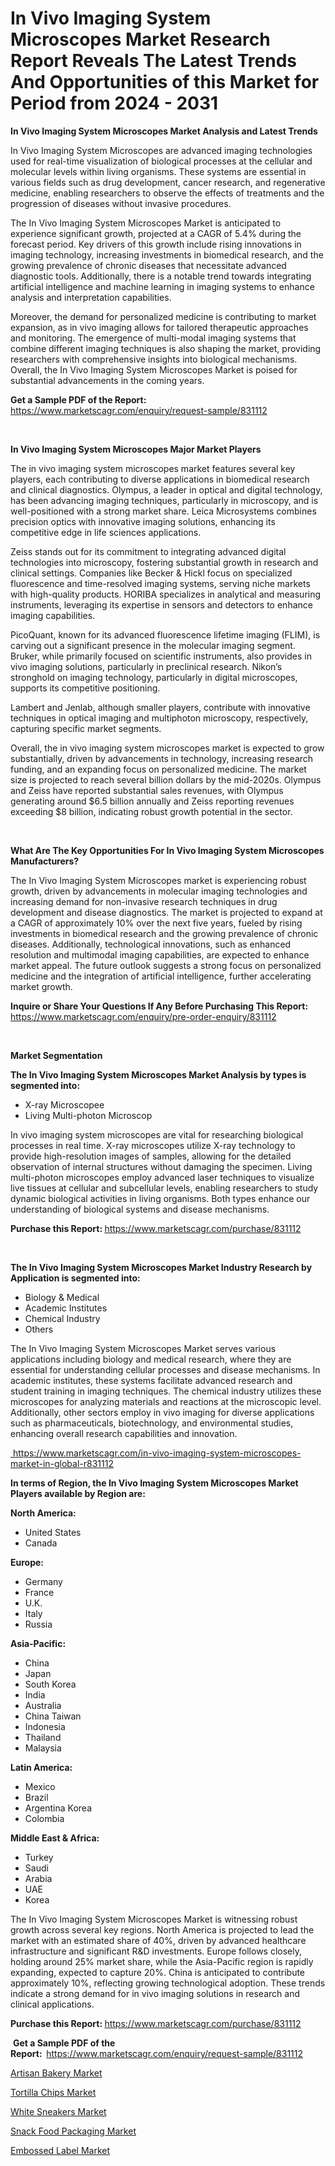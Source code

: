<p><h1>In Vivo Imaging System Microscopes Market Research Report Reveals The Latest Trends And Opportunities of this Market for Period from 2024 - 2031</h1></p><p><strong>In Vivo Imaging System Microscopes Market Analysis and Latest Trends</strong></p>
<p><p>In Vivo Imaging System Microscopes are advanced imaging technologies used for real-time visualization of biological processes at the cellular and molecular levels within living organisms. These systems are essential in various fields such as drug development, cancer research, and regenerative medicine, enabling researchers to observe the effects of treatments and the progression of diseases without invasive procedures. </p><p>The In Vivo Imaging System Microscopes Market is anticipated to experience significant growth, projected at a CAGR of 5.4% during the forecast period. Key drivers of this growth include rising innovations in imaging technology, increasing investments in biomedical research, and the growing prevalence of chronic diseases that necessitate advanced diagnostic tools. Additionally, there is a notable trend towards integrating artificial intelligence and machine learning in imaging systems to enhance analysis and interpretation capabilities. </p><p>Moreover, the demand for personalized medicine is contributing to market expansion, as in vivo imaging allows for tailored therapeutic approaches and monitoring. The emergence of multi-modal imaging systems that combine different imaging techniques is also shaping the market, providing researchers with comprehensive insights into biological mechanisms. Overall, the In Vivo Imaging System Microscopes Market is poised for substantial advancements in the coming years.</p></p>
<p><strong>Get a Sample PDF of the Report:&nbsp;</strong> <a href="https://www.marketscagr.com/enquiry/request-sample/831112?utm_campaign=1436&utm_medium=2&utm_source=Github&utm_content=ia&utm_term=08102024&utm_id=in-vivo-imaging-system-microscopes">https://www.marketscagr.com/enquiry/request-sample/831112</a></p>
<p>&nbsp;</p>
<p><strong>In Vivo Imaging System Microscopes Major Market Players</strong></p>
<p><p>The in vivo imaging system microscopes market features several key players, each contributing to diverse applications in biomedical research and clinical diagnostics. Olympus, a leader in optical and digital technology, has been advancing imaging techniques, particularly in microscopy, and is well-positioned with a strong market share. Leica Microsystems combines precision optics with innovative imaging solutions, enhancing its competitive edge in life sciences applications.</p><p>Zeiss stands out for its commitment to integrating advanced digital technologies into microscopy, fostering substantial growth in research and clinical settings. Companies like Becker & Hickl focus on specialized fluorescence and time-resolved imaging systems, serving niche markets with high-quality products. HORIBA specializes in analytical and measuring instruments, leveraging its expertise in sensors and detectors to enhance imaging capabilities.</p><p>PicoQuant, known for its advanced fluorescence lifetime imaging (FLIM), is carving out a significant presence in the molecular imaging segment. Bruker, while primarily focused on scientific instruments, also provides in vivo imaging solutions, particularly in preclinical research. Nikon’s stronghold on imaging technology, particularly in digital microscopes, supports its competitive positioning.</p><p>Lambert and Jenlab, although smaller players, contribute with innovative techniques in optical imaging and multiphoton microscopy, respectively, capturing specific market segments.</p><p>Overall, the in vivo imaging system microscopes market is expected to grow substantially, driven by advancements in technology, increasing research funding, and an expanding focus on personalized medicine. The market size is projected to reach several billion dollars by the mid-2020s. Olympus and Zeiss have reported substantial sales revenues, with Olympus generating around $6.5 billion annually and Zeiss reporting revenues exceeding $8 billion, indicating robust growth potential in the sector.</p></p>
<p>&nbsp;</p>
<p><strong>What Are The Key Opportunities For In Vivo Imaging System Microscopes Manufacturers?</strong></p>
<p><p>The In Vivo Imaging System Microscopes market is experiencing robust growth, driven by advancements in molecular imaging technologies and increasing demand for non-invasive research techniques in drug development and disease diagnostics. The market is projected to expand at a CAGR of approximately 10% over the next five years, fueled by rising investments in biomedical research and the growing prevalence of chronic diseases. Additionally, technological innovations, such as enhanced resolution and multimodal imaging capabilities, are expected to enhance market appeal. The future outlook suggests a strong focus on personalized medicine and the integration of artificial intelligence, further accelerating market growth.</p></p>
<p><strong>Inquire or Share Your Questions If Any Before Purchasing This Report:</strong> <a href="https://www.marketscagr.com/enquiry/pre-order-enquiry/831112?utm_campaign=1436&utm_medium=2&utm_source=Github&utm_content=ia&utm_term=08102024&utm_id=in-vivo-imaging-system-microscopes">https://www.marketscagr.com/enquiry/pre-order-enquiry/831112</a></p>
<p>&nbsp;</p>
<p><strong>Market Segmentation</strong></p>
<p><strong>The In Vivo Imaging System Microscopes Market Analysis by types is segmented into:</strong></p>
<p><ul><li>X-ray Microscopee</li><li>Living Multi-photon Microscop</li></ul></p>
<p><p>In vivo imaging system microscopes are vital for researching biological processes in real time. X-ray microscopes utilize X-ray technology to provide high-resolution images of samples, allowing for the detailed observation of internal structures without damaging the specimen. Living multi-photon microscopes employ advanced laser techniques to visualize live tissues at cellular and subcellular levels, enabling researchers to study dynamic biological activities in living organisms. Both types enhance our understanding of biological systems and disease mechanisms.</p></p>
<p><strong>Purchase this Report:&nbsp;</strong><a href="https://www.marketscagr.com/purchase/831112?utm_campaign=1436&utm_medium=2&utm_source=Github&utm_content=ia&utm_term=08102024&utm_id=in-vivo-imaging-system-microscopes">https://www.marketscagr.com/purchase/831112</a></p>
<p>&nbsp;</p>
<p><strong>The In Vivo Imaging System Microscopes Market Industry Research by Application is segmented into:</strong></p>
<p><ul><li>Biology & Medical</li><li>Academic Institutes</li><li>Chemical Industry</li><li>Others</li></ul></p>
<p><p>The In Vivo Imaging System Microscopes Market serves various applications including biology and medical research, where they are essential for understanding cellular processes and disease mechanisms. In academic institutes, these systems facilitate advanced research and student training in imaging techniques. The chemical industry utilizes these microscopes for analyzing materials and reactions at the microscopic level. Additionally, other sectors employ in vivo imaging for diverse applications such as pharmaceuticals, biotechnology, and environmental studies, enhancing overall research capabilities and innovation.</p></p>
<p><a href="https://www.marketscagr.com/in-vivo-imaging-system-microscopes-market-in-global-r831112?utm_campaign=1436&utm_medium=2&utm_source=Github&utm_content=ia&utm_term=08102024&utm_id=in-vivo-imaging-system-microscopes">&nbsp;https://www.marketscagr.com/in-vivo-imaging-system-microscopes-market-in-global-r831112</a></p>
<p><strong>In terms of Region, the In Vivo Imaging System Microscopes Market Players available by Region are:</strong></p>
<p>
    <p> <strong> North America: </strong>
        <ul>
            <li>United States</li>
            <li>Canada</li>
        </ul>
        </p> 
    <p> <strong> Europe: </strong>
        <ul>
            <li>Germany</li>
            <li>France</li>
            <li>U.K.</li>
            <li>Italy</li>
            <li>Russia</li>
        </ul>
        </p> 
    <p> <strong> Asia-Pacific: </strong>
        <ul>
            <li>China</li>
            <li>Japan</li>
            <li>South Korea</li>
            <li>India</li>
            <li>Australia</li>
            <li>China Taiwan</li>
            <li>Indonesia</li>
            <li>Thailand</li>
            <li>Malaysia</li>
        </ul>
        </p> 
    <p> <strong> Latin America: </strong>
        <ul>
            <li>Mexico</li>
            <li>Brazil</li>
            <li>Argentina Korea</li>
            <li>Colombia</li>
        </ul>
        </p> 
    <p> <strong> Middle East & Africa: </strong>
        <ul>
            <li>Turkey</li>
            <li>Saudi</li>
            <li>Arabia</li>
            <li>UAE</li>
            <li>Korea</li>
        </ul>
    </p>
    </p>
<p><p>The In Vivo Imaging System Microscopes Market is witnessing robust growth across several key regions. North America is projected to lead the market with an estimated share of 40%, driven by advanced healthcare infrastructure and significant R&D investments. Europe follows closely, holding around 25% market share, while the Asia-Pacific region is rapidly expanding, expected to capture 20%. China is anticipated to contribute approximately 10%, reflecting growing technological adoption. These trends indicate a strong demand for in vivo imaging solutions in research and clinical applications.</p></p>
<p><strong>Purchase this Report: </strong><a href="https://www.marketscagr.com/purchase/831112?utm_campaign=1436&utm_medium=2&utm_source=Github&utm_content=ia&utm_term=08102024&utm_id=in-vivo-imaging-system-microscopes">https://www.marketscagr.com/purchase/831112</a></p>
<p>&nbsp;<strong>Get a Sample PDF of the Report:&nbsp;&nbsp;</strong><a href="https://www.marketscagr.com/enquiry/request-sample/831112?utm_campaign=1436&utm_medium=2&utm_source=Github&utm_content=ia&utm_term=08102024&utm_id=in-vivo-imaging-system-microscopes">https://www.marketscagr.com/enquiry/request-sample/831112</a></p>
<p><strong></strong></p>
<p><p><a href="https://issuu.com/reportprime-2/docs/artisan-bakery-market-size-2030.ppt_30980ace7c8ca6?utm_campaign=1436&utm_medium=2&utm_source=Github&utm_content=ia&utm_term=08102024&utm_id=in-vivo-imaging-system-microscopes">Artisan Bakery Market</a></p><p><a href="https://issuu.com/reportprime-2/docs/tortilla-chips-market-size-2030.ppt_581fe4270948fa?utm_campaign=1436&utm_medium=2&utm_source=Github&utm_content=ia&utm_term=08102024&utm_id=in-vivo-imaging-system-microscopes">Tortilla Chips Market</a></p><p><a href="https://www.linkedin.com/pulse/white-sneakers-market-investigation-industry-evolution-forecast-exydf?utm_campaign=1436&utm_medium=2&utm_source=Github&utm_content=ia&utm_term=08102024&utm_id=in-vivo-imaging-system-microscopes">White Sneakers Market</a></p><p><a href="https://www.linkedin.com/pulse/market-forecast-global-snack-food-packaging-trends-impact-analysis-ksb7f?utm_campaign=1436&utm_medium=2&utm_source=Github&utm_content=ia&utm_term=08102024&utm_id=in-vivo-imaging-system-microscopes">Snack Food Packaging Market</a></p><p><a href="https://www.linkedin.com/pulse/global-embossed-label-nexus-sector-confluences-regional-catalysts-dg2lf?utm_campaign=1436&utm_medium=2&utm_source=Github&utm_content=ia&utm_term=08102024&utm_id=in-vivo-imaging-system-microscopes">Embossed Label Market</a></p></p>
